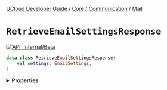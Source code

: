 [UCloud Developer Guide](/docs/developer-guide/README.md) / [Core](/docs/developer-guide/core/README.md) / [Communication](/docs/developer-guide/core/communication/README.md) / [Mail](/docs/developer-guide/core/communication/mail.md)

# `RetrieveEmailSettingsResponse`


[![API: Internal/Beta](https://img.shields.io/static/v1?label=API&message=Internal/Beta&color=red&style=flat-square)](/docs/developer-guide/core/api-conventions.md)



```kotlin
data class RetrieveEmailSettingsResponse(
    val settings: EmailSettings,
)
```

<details>
<summary>
<b>Properties</b>
</summary>

<details>
<summary>
<code>settings</code>: <code><code><a href='#emailsettings'>EmailSettings</a></code></code>
</summary>





</details>



</details>


